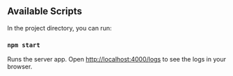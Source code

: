 ## Available Scripts

In the project directory, you can run:

### `npm start`

Runs the server app.
Open [http://localhost:4000/logs](http://localhost:3000) to see the logs in your browser.
